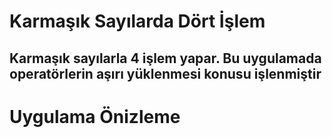 <h1>Karmaşık Sayılarda Dört İşlem</h1>
    <h2>
      Karmaşık sayılarla 4 işlem yapar. <b>Bu uygulamada operatörlerin aşırı yüklenmesi konusu işlenmiştir</b>
    </h2>
<h1>Uygulama Önizleme</h1>    


